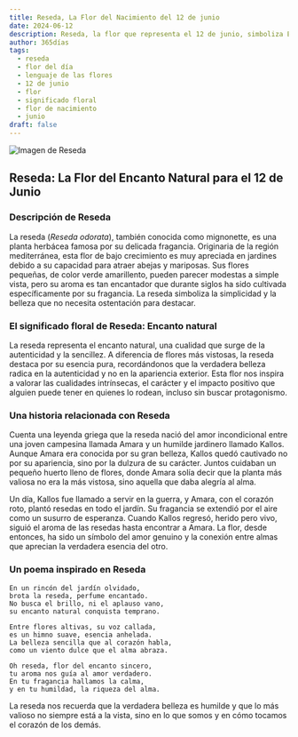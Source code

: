 ```yaml
---
title: Reseda, La Flor del Nacimiento del 12 de junio
date: 2024-06-12
description: Reseda, la flor que representa el 12 de junio, simboliza Encanto natural. Descubre su fascinante historia, significado en el lenguaje de las flores y una poesía que celebra su belleza.
author: 365días
tags:
  - reseda
  - flor del día
  - lenguaje de las flores
  - 12 de junio
  - flor
  - significado floral
  - flor de nacimiento
  - junio
draft: false
---
```


![Imagen de Reseda](https://cdn.pixabay.com/photo/2015/01/18/18/59/wau-603313_640.jpg#center)


## Reseda: La Flor del Encanto Natural para el 12 de Junio

### Descripción de Reseda

La reseda (_Reseda odorata_), también conocida como mignonette, es una planta herbácea famosa por su delicada fragancia. Originaria de la región mediterránea, esta flor de bajo crecimiento es muy apreciada en jardines debido a su capacidad para atraer abejas y mariposas. Sus flores pequeñas, de color verde amarillento, pueden parecer modestas a simple vista, pero su aroma es tan encantador que durante siglos ha sido cultivada específicamente por su fragancia. La reseda simboliza la simplicidad y la belleza que no necesita ostentación para destacar.

### El significado floral de Reseda: Encanto natural

La reseda representa el encanto natural, una cualidad que surge de la autenticidad y la sencillez. A diferencia de flores más vistosas, la reseda destaca por su esencia pura, recordándonos que la verdadera belleza radica en la autenticidad y no en la apariencia exterior. Esta flor nos inspira a valorar las cualidades intrínsecas, el carácter y el impacto positivo que alguien puede tener en quienes lo rodean, incluso sin buscar protagonismo.

### Una historia relacionada con Reseda

Cuenta una leyenda griega que la reseda nació del amor incondicional entre una joven campesina llamada Amara y un humilde jardinero llamado Kallos. Aunque Amara era conocida por su gran belleza, Kallos quedó cautivado no por su apariencia, sino por la dulzura de su carácter. Juntos cuidaban un pequeño huerto lleno de flores, donde Amara solía decir que la planta más valiosa no era la más vistosa, sino aquella que daba alegría al alma.

Un día, Kallos fue llamado a servir en la guerra, y Amara, con el corazón roto, plantó resedas en todo el jardín. Su fragancia se extendió por el aire como un susurro de esperanza. Cuando Kallos regresó, herido pero vivo, siguió el aroma de las resedas hasta encontrar a Amara. La flor, desde entonces, ha sido un símbolo del amor genuino y la conexión entre almas que aprecian la verdadera esencia del otro.

### Un poema inspirado en Reseda

```
En un rincón del jardín olvidado,  
brota la reseda, perfume encantado.  
No busca el brillo, ni el aplauso vano,  
su encanto natural conquista temprano.  

Entre flores altivas, su voz callada,  
es un himno suave, esencia anhelada.  
La belleza sencilla que al corazón habla,  
como un viento dulce que el alma abraza.  

Oh reseda, flor del encanto sincero,  
tu aroma nos guía al amor verdadero.  
En tu fragancia hallamos la calma,  
y en tu humildad, la riqueza del alma.  
```

La reseda nos recuerda que la verdadera belleza es humilde y que lo más valioso no siempre está a la vista, sino en lo que somos y en cómo tocamos el corazón de los demás.